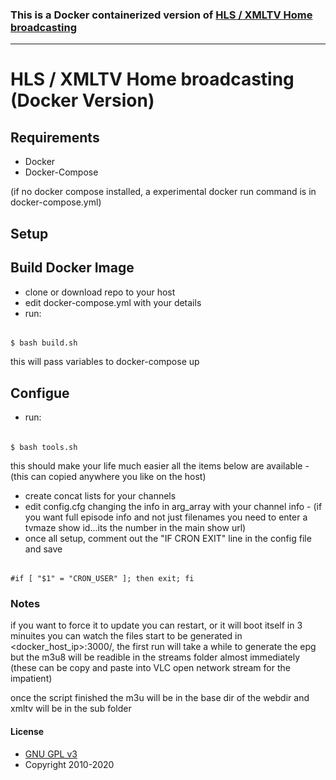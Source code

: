 ### This is a Docker containerized version of [HLS / XMLTV Home broadcasting](https://github.com/deanochips/HLS-XMLTV---Home-Broadcasting) 
------------------------------------------------------------------------------------------------------------------


# HLS / XMLTV Home broadcasting (Docker Version)

## Requirements

* Docker
* Docker-Compose 

(if no docker compose installed, a experimental docker run command is in docker-compose.yml)

## Setup

## Build Docker Image
* clone or download repo to your host
* edit docker-compose.yml with your details
* run:
######

    $ bash build.sh

this will pass variables to docker-compose up

## Configue
* run:
######

    $ bash tools.sh
 
this should make your life much easier all the items below are available - (this can copied anywhere you like on the host)

* create concat lists for your channels
* edit config.cfg changing the info in arg_array with your channel info -  (if you want full episode info and not just filenames you need to enter a tvmaze show id...its the number in the main show url)
* once all setup, comment out the "IF CRON EXIT" line in the config file and save
######

    #if [ "$1" = "CRON_USER" ]; then exit; fi
    
    
### Notes
if you want to force it to update you can restart, or it will boot itself in 3 minuites
you can watch the files start to be generated in <docker_host_ip>:3000/,
the first run will take a while to generate the epg but the m3u8 will be readible in the streams folder almost immediately
(these can be copy and paste into VLC open network stream for the impatient) 

once the script finished the m3u will be in the base dir of the webdir and xmltv will be in the sub folder

#### License


* [GNU GPL v3](http://www.gnu.org/licenses/gpl.html)
* Copyright 2010-2020
